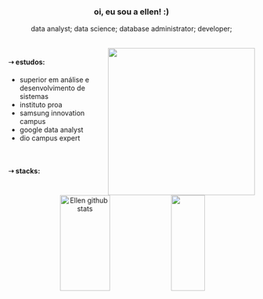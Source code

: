 <h3 align="center"> oi, eu sou a ellen! :) </h3>
<p align="center"> data analyst; data science; database administrator; developer; </p>
<br>
<img align="right" width="300px" src="https://i.pinimg.com/736x/49/7b/46/497b4601f0d7a0971fa132a8ade8377d.jpg"/>
    <div align="left">
        <h4> ➝ estudos: </h4>
        <ul>
            <li> superior em análise e desenvolvimento de sistemas </li>
            <li> instituto proa </li>
            <li> samsung innovation campus </li>
            <li> google data analyst </li>
            <li> dio campus expert </li>
        </ul>
    </div>
<br>
<h4> ➝ stacks: </h4>
    <div align="center">  
        <img width="45%" height="195px" src="https://github-readme-stats.vercel.app/api?username=ellensteixeira&show_icons=true&count_private=true&hide_border=true&title_color=f0ebd8&icon_color=3e5c76&text_color=f0ebd8&bg_color=0d1117" alt="Ellen github stats" /> 
        <img width="37%" height="195px" src="https://github-readme-stats.vercel.app/api/top-langs/?username=ellensteixeira&layout=compact&hide_border=true&title_color=f0ebd8&text_color=f0ebd8&bg_color=0d1117" />
    </div>

